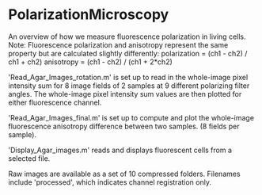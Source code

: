 # PolarizationMicroscopy
An overview of how we measure fluorescence polarization in living cells.
Note: Fluorescence polarization and anisotropy represent the same property but are calculated slightly differently:
polarization = (ch1 - ch2) / ch1 + ch2)
anisotropy = (ch1 - ch2) / (ch1 + 2*ch2)

'Read_Agar_Images_rotation.m' is set up to read in the whole-image pixel intensity sum for 8 image fields of 2 samples at 9 different polarizing filter angles.
The whole-image pixel intensity sum values are then plotted for either fluorescence channel.

'Read_Agar_Images_final.m' is set up to compute and plot the whole-image fluorescence anisotropy difference between two samples. (8 fields per sample).

'Display_Agar_images.m' reads and displays fluorescent cells from a selected file.

Raw images are available as a set of 10 compressed folders. Filenames include 'processed', which indicates channel registration only.
